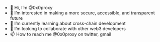 - 👋 Hi, I’m @0x0proxy
- 👀 I’m interested in making a more secure, accessible, and transparent future
- 🌱 I’m currently learning about cross-chain development
- 💞️ I’m looking to collaborate with other web3 developers
- 📫 How to reach me @0x0proxy on twitter, gmail

<!---
0x0proxy/0x0proxy is a ✨ special ✨ repository because its `README.md` (this file) appears on your GitHub profile.
You can click the Preview link to take a look at your changes.
--->
